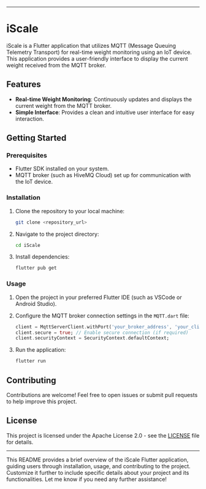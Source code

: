 
---

# iScale

iScale is a Flutter application that utilizes MQTT (Message Queuing Telemetry Transport) for real-time weight monitoring using an IoT device. This application provides a user-friendly interface to display the current weight received from the MQTT broker.

## Features

- **Real-time Weight Monitoring**: Continuously updates and displays the current weight from the MQTT broker.
- **Simple Interface**: Provides a clean and intuitive user interface for easy interaction.

## Getting Started

### Prerequisites

- Flutter SDK installed on your system.
- MQTT broker (such as HiveMQ Cloud) set up for communication with the IoT device.

### Installation

1. Clone the repository to your local machine:

   ```bash
   git clone <repository_url>
   ```

2. Navigate to the project directory:

   ```bash
   cd iScale
   ```

3. Install dependencies:

   ```bash
   flutter pub get
   ```

### Usage

1. Open the project in your preferred Flutter IDE (such as VSCode or Android Studio).

2. Configure the MQTT broker connection settings in the `MQTT.dart` file:

   ```dart
   client = MqttServerClient.withPort('your_broker_address', 'your_client_id', 8883);
   client.secure = true; // Enable secure connection (if required)
   client.securityContext = SecurityContext.defaultContext;
   ```

3. Run the application:

   ```bash
   flutter run
   ```


## Contributing

Contributions are welcome! Feel free to open issues or submit pull requests to help improve this project.

## License

This project is licensed under the Apache License 2.0 - see the [LICENSE](LICENSE) file for details.

---

This README provides a brief overview of the iScale Flutter application, guiding users through installation, usage, and contributing to the project. Customize it further to include specific details about your project and its functionalities. Let me know if you need any further assistance!

